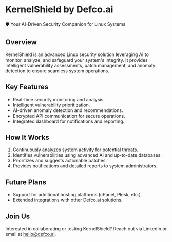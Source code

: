 # KernelShield by Defco.ai
🛡️ Your AI-Driven Security Companion for Linux Systems

## Overview
KernelShield is an advanced Linux security solution leveraging AI to monitor, analyze, and safeguard your system's integrity. It provides intelligent vulnerability assessments, patch management, and anomaly detection to ensure seamless system operations.

## Key Features
- Real-time security monitoring and analysis.
- Intelligent vulnerability prioritization.
- AI-driven anomaly detection and recommendations.
- Encrypted API communication for secure operations.
- Integrated dashboard for notifications and reporting.

## How It Works
1. Continuously analyzes system activity for potential threats.
2. Identifies vulnerabilities using advanced AI and up-to-date databases.
3. Prioritizes and suggests actionable patches.
4. Provides notifications and detailed reports to system administrators.

## Future Plans
- Support for additional hosting platforms (cPanel, Plesk, etc.).
- Extended integrations with other Defco.ai solutions.

## Join Us
Interested in collaborating or testing KernelShield? Reach out via LinkedIn or email at [hello@defco.ai](mailto:hello@defco.ai).
